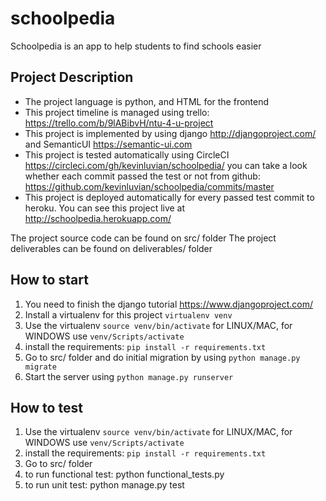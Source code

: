# schoolpedia
Schoolpedia is an app to help students to find schools easier

## Project Description
- The project language is python, and HTML for the frontend
- This project timeline is managed using trello: https://trello.com/b/9lABibvH/ntu-4-u-project
- This project is implemented by using django http://djangoproject.com/ and SemanticUI https://semantic-ui.com
- This project is tested automatically using CircleCI https://circleci.com/gh/kevinluvian/schoolpedia/ you can take a look whether each commit passed the test or not from github: https://github.com/kevinluvian/schoolpedia/commits/master
- This project is deployed automatically for every passed test commit to heroku. You can see this project live at http://schoolpedia.herokuapp.com/

The project source code can be found on src/ folder
The project deliverables can be found on deliverables/ folder

## How to start
1. You need to finish the django tutorial https://www.djangoproject.com/
2. Install a virtualenv for this project `virtualenv venv`
3. Use the virtualenv `source venv/bin/activate` for LINUX/MAC, for WINDOWS use `venv/Scripts/activate`
4. install the requirements: `pip install -r requirements.txt`
5. Go to src/ folder and do initial migration by using `python manage.py migrate`
6. Start the server using `python manage.py runserver`

## How to test
1. Use the virtualenv `source venv/bin/activate` for LINUX/MAC, for WINDOWS use `venv/Scripts/activate`
2. install the requirements: `pip install -r requirements.txt`
3. Go to src/ folder
4. to run functional test: python functional_tests.py
5. to run unit test: python manage.py test
